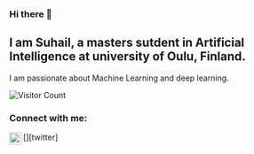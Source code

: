 ### Hi there 👋

<!--
**Suhail-BW/Suhail-BW** is a ✨ _special_ ✨ repository because its `README.md` (this file) appears on your GitHub profile.
- 🔭 I’m currently working on ...
- 🌱 I’m currently learning ...
- 👯 I’m looking to collaborate on ...
- 🤔 I’m looking for help with ...
- 💬 Ask me about ...
- 📫 How to reach me: ...
- 😄 Pronouns: ...
- ⚡ Fun fact: ...
-->
## I am Suhail, a masters sutdent in Artificial Intelligence at university of Oulu, Finland. 
I am passionate about Machine Learning and deep learning.

![Visitor Count](https://profile-counter.glitch.me/Suhail-BW/count.svg)

### Connect with me:
[<img align="left" alt="SuhailB15895179 | Twitter" width="22px" src="https://cdn.jsdelivr.net/npm/simple-icons@v3/icons/twitter.svg" />][twitter]

